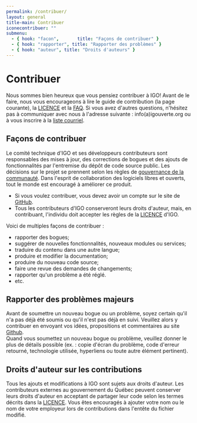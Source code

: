 ```yaml
---
permalink: /contribuer/
layout: general
title-main: Contribuer
iconecontribuer: ""
submenu:
  - { hook: "facon",       title: "Façons de contribuer" }
  - { hook: "rapporter", title: "Rapporter des problèmes" }
  - { hook: "auteur", title: "Droits d'auteurs" }
---
```



# Contribuer 
Nous sommes bien heureux que vous pensiez contribuer à IGO!
Avant de le faire, nous vous encourageons à lire le guide de contribution (la page courante), la [LICENCE](https://github.com/infra-geo-ouverte/igo/blob/master/LICENCE.txt) et la [FAQ](/faq/).
Si vous avez d'autres questions, n'hésitez pas à communiquer avec nous à l'adresse suivante : info(a)igouverte.org ou à vous inscrire à la [liste courriel](http://listes.securitepublique.gouv.qc.ca/sympa/info/igo-publique).

<a id="facon"></a>
## Façons de contribuer [<span class="octicon octicon-link"></span>](#facon)
Le comité technique d'IGO et ses développeurs contributeurs sont responsables des mises à jour, des corrections de bogues et des ajouts de fonctionnalités par l'entremise du dépôt de code source public.
Les décisions sur le projet se prennent selon les règles de  [gouvernance de la communauté](/communaute).
Dans l'esprit de collaboration des logiciels libres et ouverts, tout le monde est encouragé à améliorer ce produit.

- Si vous voulez contribuer, vous devez avoir un compte sur le site de [GitHub](http://github.com).
- Tous les contributeurs d'IGO conserveront leurs droits d'auteur, mais, en contribuant, l'individu doit accepter les règles de la [LICENCE](https://github.com/infra-geo-ouverte/igo/blob/master/LICENCE.txt) d'IGO.

Voici de multiples façons de contribuer :

- rapporter des bogues;
- suggérer de nouvelles fonctionnalités, nouveaux modules ou services;
- traduire du contenu dans une autre langue;
- produire et modifier la documentation;
- produire du nouveau code source;
- faire une revue des demandes de changements;
- rapporter qu'un problème a été réglé.
- etc.

<a id="rapporter"></a>
## Rapporter des problèmes majeurs [<span class="octicon octicon-link"></span>](#rapporter)
Avant de soumettre un nouveau bogue ou un problème, soyez certain qu'il n'a pas déjà été soumis ou qu'il n'est pas déjà en suivi. Veuillez alors y contribuer en envoyant vos idées, propositions et commentaires au site [Github](http://github.com).  
Quand vous soumettez un nouveau bogue ou problème, veuillez donner le plus de détails possible (ex. : copie d'écran du problème, code d'erreur retourné, technologie utilisée, hyperliens ou toute autre élément pertinent).  


<a id="auteur"></a>
## Droits d'auteur sur les contributions [<span class="octicon octicon-link"></span>](#auteur)
Tous les ajouts et modifications à IGO sont sujets aux droits d'auteur. Les contributeurs externes au gouvernement du Québec peuvent conserver leurs droits d'auteur en acceptant de partager leur code selon les termes décrits dans la [LICENCE](https://github.com/infra-geo-ouverte/igo/blob/master/LICENCE.txt).
Vous êtes encouragés à ajouter votre nom ou le nom de votre employeur lors de contributions dans l'entête du fichier modifié.
